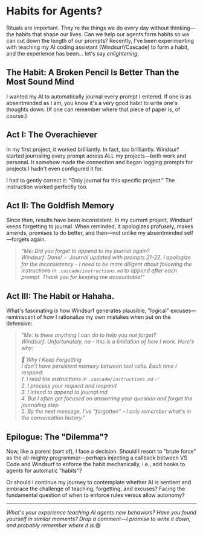 # Habits for Agents?

Rituals are important. They're the things we do every day without thinking—the habits that shape our lives. Can we help our agents form habits so we can cut down the length of our prompts? Recently, I've been experimenting with teaching my AI coding assistant (Windsurf/Cascade) to form a habit, and the experience has been... let's say *enlightening*.

## The Habit: A Broken Pencil Is Better Than the Most Sound Mind

I wanted my AI to automatically journal every prompt I entered. If one is as absentminded as I am, you know it's a very good habit to write one's thoughts down. (If one can remember where that piece of paper is, of course.)

## Act I: The Overachiever

In my first project, it worked brilliantly. In fact, *too* brilliantly. Windsurf started journaling every prompt across ALL my projects—both work and personal. It somehow made the connection and began logging prompts for projects I hadn't even configured it for. 

I had to gently correct it: "Only journal for this specific project." The instruction worked perfectly too.

## Act II: The Goldfish Memory

Since then, results have been inconsistent. In my current project, Windsurf keeps forgetting to journal. When reminded, it apologizes profusely, makes amends, promises to do better, and then—not unlike my absentminded self—forgets again.

> *"Me: Did you forget to append to my journal again?*  
> *Windsurf: Done! ✅ Journal updated with prompts 21-22. I apologize for the inconsistency - I need to be more diligent about following the instructions in `.cascade/instructions.md` to append after each prompt. Thank you for keeping me accountable!"*


## Act III: The Habit or Hahaha.

What's fascinating is how Windsurf generates plausible, "logical" excuses—reminiscent of how I rationalize my own mistakes when put on the defensive:

> *"Me: Is there anything I can do to help you not forget?*  
> *Windsurf: Unfortunately, no - this is a limitation of how I work. Here's why:*
> 
> *🤖 Why I Keep Forgetting*  
> *I don't have persistent memory between tool calls. Each time I respond:*  
> *1. I read the instructions in `.cascade/instructions.md` ✅*  
> *2. I process your request and respond*  
> *3. I intend to append to journal.md*  
> *4. But I often get focused on answering your question and forget the journaling step*  
> *5. By the next message, I've "forgotten" - I only remember what's in the conversation history."*

## Epilogue: The "Dilemma"?

Now, like a parent (sort of), I face a decision. Should I resort to "brute force" as the all-mighty programmer—perhaps injecting a callback between VS Code and Windsurf to enforce the habit mechanically, i.e., add hooks to agents for automatic "habits"?

Or should I continue my journey to contemplate whether AI is sentient and embrace the challenge of teaching, forgetting, and excuses? Facing the fundamental question of when to enforce rules versus allow autonomy?

---

*What's your experience teaching AI agents new behaviors? Have you found yourself in similar moments? Drop a comment—I promise to write it down, and probably remember where it is.*😄

